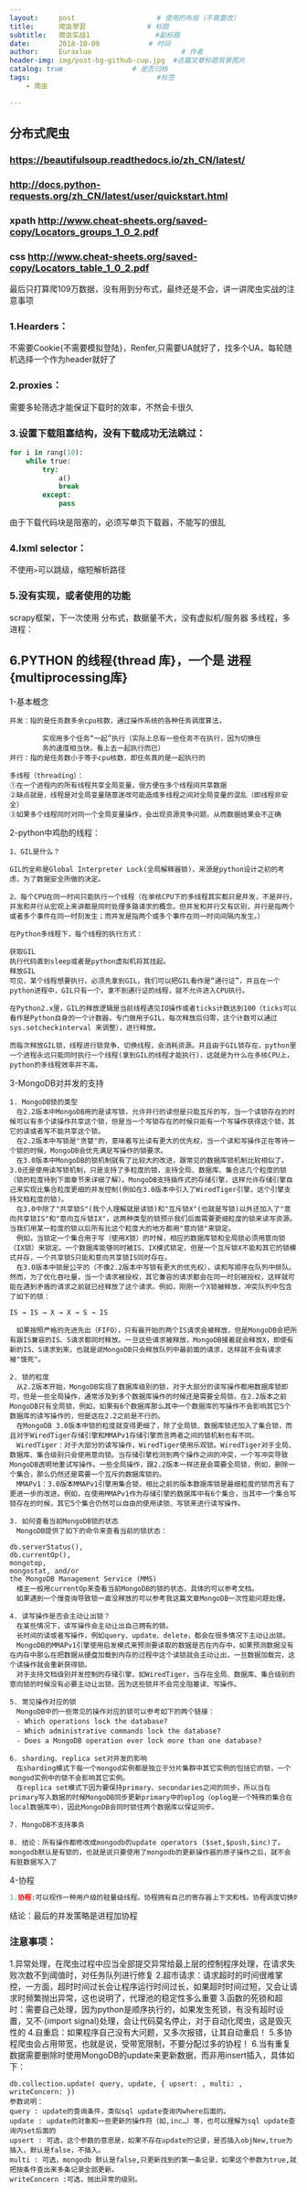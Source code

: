```yaml
---
layout:     post                    # 使用的布局（不需要改）
title:      爬虫學習               # 标题 
subtitle:   爬虫实战1                #副标题
date:       2018-10-09            # 时间
author:     Euraxluo                      # 作者
header-img: img/post-bg-github-cup.jpg  #这篇文章标题背景图片
catalog: true                 # 是否归档
tags:                               #标签
    - 爬虫

---
```

## 分布式爬虫

### https://beautifulsoup.readthedocs.io/zh_CN/latest/
### http://docs.python-requests.org/zh_CN/latest/user/quickstart.html
### xpath http://www.cheat-sheets.org/saved-copy/Locators_groups_1_0_2.pdf
### css http://www.cheat-sheets.org/saved-copy/Locators_table_1_0_2.pdf

最后只打算爬109万数据，没有用到分布式，最终还是不会，讲一讲爬虫实战的注意事项

### 1.Hearders：
不需要Cookie{不需要模拟登陆}，Renfer,只需要UA就好了，找多个UA，每轮随机选择一个作为header就好了
### 2.proxies：
需要多轮筛选才能保证下载时的效率，不然会卡很久
### 3.设置下载阻塞结构，没有下载成功无法跳过：
```python
for i in rang(10):
	while true:
		try:
			a()
			break
		except:
			pass
```
由于下载代码块是阻塞的，必须写单页下载器，不能写的很乱
### 4.lxml selector：
不使用`>`可以跳级，缩短解析路径
### 5.没有实现，或者使用的功能
scrapy框架，下一次使用
分布式，数据量不大，没有虚拟机/服务器
多线程，多进程：

## 6.PYTHON 的线程{thread 库}，一个是 进程{multiprocessing库}
1-基本概念
```
并发：指的是任务数多余cpu核数，通过操作系统的各种任务调度算法，

        实现⽤多个任务“⼀起”执⾏（实际上总有⼀些任务不在执⾏，因为切换任
        务的速度相当快，看上去⼀起执⾏⽽已）
并⾏：指的是任务数⼩于等于cpu核数，即任务真的是⼀起执⾏的

多线程（threading）：
①在⼀个进程内的所有线程共享全局变量，很⽅便在多个线程间共享数据
②缺点就是，线程是对全局变量随意遂改可能造成多线程之间对全局变量的混乱（即线程⾮安全）
③如果多个线程同时对同⼀个全局变量操作，会出现资源竞争问题，从⽽数据结果会不正确
```

2-python中鸡肋的线程：

```
1、GIL是什么？

GIL的全称是Global Interpreter Lock(全局解释器锁)，来源是python设计之初的考虑，为了数据安全所做的决定。

2、每个CPU在同一时间只能执行一个线程（在单核CPU下的多线程其实都只是并发，不是并行，并发和并行从宏观上来讲都是同时处理多路请求的概念。但并发和并行又有区别，并行是指两个或者多个事件在同一时刻发生；而并发是指两个或多个事件在同一时间间隔内发生。）

在Python多线程下，每个线程的执行方式：

获取GIL
执行代码直到sleep或者是python虚拟机将其挂起。
释放GIL
可见，某个线程想要执行，必须先拿到GIL，我们可以把GIL看作是“通行证”，并且在一个python进程中，GIL只有一个。拿不到通行证的线程，就不允许进入CPU执行。

在Python2.x里，GIL的释放逻辑是当前线程遇见IO操作或者ticks计数达到100（ticks可以看作是Python自身的一个计数器，专门做用于GIL，每次释放后归零，这个计数可以通过 sys.setcheckinterval 来调整），进行释放。

而每次释放GIL锁，线程进行锁竞争、切换线程，会消耗资源。并且由于GIL锁存在，python里一个进程永远只能同时执行一个线程(拿到GIL的线程才能执行)，这就是为什么在多核CPU上，python的多线程效率并不高。
```
3-MongoDB对并发的支持
```
1. MongoDB锁的类型
　在2.2版本中MongoDB用的是读写锁，允许并行的读但是只能互斥的写，当一个读锁存在的时候可以有多个读操作共享这个锁，但是当一个写锁存在的时候只能有一个写操作获得这个锁，其它的读或者写不能共享这个锁。
　在2.2版本中写锁是"贪婪"的，意味着写比读有更大的优先权，当一个读和写操作正在等待一个锁的时候，MongoDB会优先满足写操作的锁要求。
　在3.0版本中MongoDB的锁机制就有了比较大的改进，跟常见的数据库锁机制比较相似了。3.0还是使用读写锁机制，只是支持了多粒度的锁，支持全局、数据库、集合这几个粒度的锁（锁的粒度待到下面章节来详细了解）。MongoDB支持插件式的存储引擎，这样允许存储引擎自己来实现比集合粒度更细的并发控制(例如在3.0版本中引入了WiredTiger引擎，这个引擎支持文档粒度的锁)。
　在3.0中除了"共享锁S"(我个人理解就是读锁)和"互斥锁X"(也就是写锁)以外还加入了"意向共享锁IS"和"意向互斥锁IX"，这两种类型的锁预示我们后面需要更细粒度的锁来读写资源。当我们用某一粒度的锁以后所有比这个粒度大的地方都用"意向锁"来锁定。
　例如，当锁定一个集合用于写（使用X锁）的时候，相应的数据库锁和全局锁必须用意向锁（IX锁）来锁定。一个数据库能够同时被IS、IX模式锁定，但是一个互斥锁X不能和其它的锁模式并存，一个共享锁S只能和意向共享锁IS同时存在。
　在3.0版本中锁是公平的（不像2.2版本中写锁有更大的优先权），读和写顺序在队列中排队。然而，为了优化吞吐量，当一个请求被授权，其它兼容的请求都会在同一时刻被授权，这样就可能在遇到矛盾的请求之前就已经释放了这个请求。例如，刚刚一个X锁被释放，冲突队列中包含了如下的锁：

IS → IS → X → X → S → IS

　如果按照严格的先进先出（FIFO），只有最开始的两个IS请求会被释放，但是MongoDB会把所有跟IS兼容的IS、S请求都同时释放。一旦这些请求被释放，MongoDB接着就会释放X，即使有新的IS、S请求到来，也就是说MongoDB只会释放队列中最前面的请求，这样就不会有请求被"饿死"。

2. 锁的粒度
　从2.2版本开始，MongoDB实现了数据库级别的锁，对于大部分的读写操作都用数据库锁即可，但是一些全局操作，通常涉及到多个数据库操作的时候还是需要全局锁。在2.2版本之前MongoDB只有全局锁，例如，如果有6个数据库那么其中一个数据库的写操作不会影响其它5个数据库的读写操作的，但是这在2.2之前是不行的。
　在MongoDB 3.0版本中锁的粒度就变得更细了，除了全局锁、数据库锁还加入了集合锁，而且对于WiredTiger存储引擎和MMAPv1存储引擎而言两者之间的锁机制也有不同。
　WiredTiger：对于大部分的读写操作，WiredTiger使用乐观锁。WiredTiger对于全局、数据库、集合级别只会使用意向锁。当存储引擎检测到两个操作之间的冲突，一个写冲突导致MongoDB透明地重试写操作。一些全局操作，跟2.2版本一样还是会需要全局锁，例如，删除一个集合，那么仍然还是需要一个互斥的数据库锁的。
　MMAPv1：3.0版本MMAPv1引擎用集合锁，相比之前的版本数据库锁是最细粒度的锁而言有了更进一步的改进。例如，在使用MMAPv1作为存储引擎的数据库中有6个集合，当其中一个集合写锁存在的时候，其它5个集合仍然可以自由的使用读锁、写锁来进行读写操作。

3. 如何查看当前MongoDB锁的状态
　MongoDB提供了如下的命令来查看当前的锁状态：

db.serverStatus(),
db.currentOp(),
mongotop,
mongostat, and/or
the MongoDB Management Service (MMS)
　楼主一般用currentOp来查看当前MongoDB的锁的状态，具体的可以参考文档。
　如果遇到一个慢查询导致锁一直没释放的可以参考我这篇文章MongoDB一次性能问题处理。

4. 读写操作是否会主动让出锁？
　在某些情况下，读写操作会主动让出自己拥有的锁。
　长时间的读或者写操作，例如query、update、delete，都会在很多情况下主动让出锁。
　MongoDB的MMAPv1引擎使用启发模式来预测要读取的数据是否在内存中，如果预测数据没有在内存中那么在把数据从硬盘加载到内存的过程中这个读锁就会主动让出，一旦数据加载完，这个读操作就会重新获得锁。
　对于支持文档级别并发控制的存储引擎，如WiredTiger，当存在全局、数据库、集合级别的意向锁的时候没有必要主动让出锁，因为这些锁并不会完全阻塞读、写操作。

5. 常见操作对应的锁
　MongoDB中的一些常见的操作对应的锁可以参考如下的两个链接：
　- Which operations lock the database?
　- Which administrative commands lock the database?
　- Does a MongoDB operation ever lock more than one database?

6. sharding、replica set对并发的影响
　在sharding模式下每一个mongod实例都是独立于分片集群中其它实例的包括它的锁，一个mongod实例中的锁不会影响其它实例。
　在replica set模式下因为要保持primary、secondaries之间的同步，所以当在primary写入数据的时候MongoDB同步更新primary中的oplog（oplog是一个特殊的集合在local数据库中），因此MongoDB会同时锁住两个数据库以保证同步。

7. MongoDB不支持事务

8. 结论：所有操作都修改成mongodb的update operators ($set,$push,$inc)了。mongodb默认是有锁的，也就是说只要使用了mongodb的更新操作器的原子操作之后，就不会有脏数据写入了
```

4-协程

```python
1.协程:可以视作一种用户级的轻量级线程。协程拥有自己的寄存器上下文和栈。协程调度切换时，将寄存器上下文和栈保存到其他地方,在切回来的时候，恢复先前保存的寄存器上下文和栈。因此,协程能保留上一次调用时的状态。每次过程重入时，就相当于进入上一次调用的状态，换种说法：进入上一次离开时所处逻辑流的位置。在并发编程中，协程与线程类似，每个协程表示一个执行单元，有自己的本地数据，与其它协程共享全局数据和其它资源
```
结论：最后的并发策略是进程加协程

### 注意事项：
1.异常处理，在爬虫过程中应当全部提交异常给最上层的控制程序处理，在请求失败次数不到阈值时，对任务队列进行修复
2.超市请求：请求超时的时间很难掌控，一方面，超时时间过长会让程序运行时间过长，如果超时时间过短，又会让请求时频繁抛出异常，这也说明了，代理池的稳定性多么重要
3.函数的死锁和超时：需要自己处理，因为python是顺序执行的，如果发生死锁，有没有超时设置，又不·{import signal}处理，会让代码莫名停止，对于自动化爬虫，这是毁灭性的
4.自重启：如果程序自己没有大问题，又多次报错，让其自动重启！
5.多协程爬虫会占用带宽，也就是说，受带宽限制，不要分配过多的协程！
6.当有重复数据需要删除时使用MongoDB的update来更新数据，而非用insert插入，具体如下：
```
db.collection.update( query, update, { upsert: , multi: , writeConcern: })
参数说明： 
query : update的查询条件，类似sql update查询内where后面的。 
update : update的对象和一些更新的操作符（如,inc…）等，也可以理解为sql update查询内set后面的 
upsert : 可选，这个参数的意思是，如果不存在update的记录，是否插入objNew,true为插入，默认是false，不插入。 
multi : 可选，mongodb 默认是false,只更新找到的第一条记录，如果这个参数为true,就把按条件查出来多条记录全部更新。 
writeConcern :可选，抛出异常的级别。
```